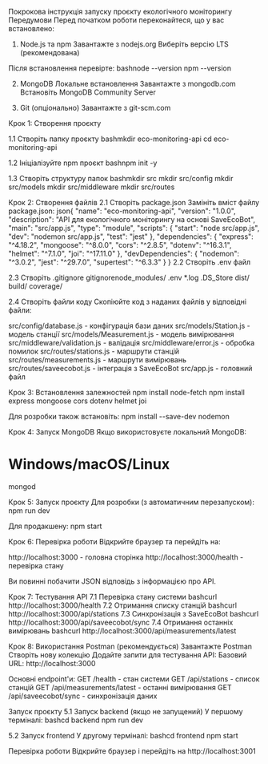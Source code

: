 Покрокова інструкція запуску проєкту екологічного моніторингу
Передумови
Перед початком роботи переконайтеся, що у вас встановлено:
1. Node.js та npm
Завантажте з nodejs.org
Виберіть версію LTS (рекомендована)

Після встановлення перевірте:
bashnode --version
npm --version

2. MongoDB
Локальне встановлення
Завантажте з mongodb.com
Встановіть MongoDB Community Server

3. Git (опціонально)
Завантажте з git-scm.com

Крок 1: Створення проєкту

1.1 Створіть папку проєкту
bashmkdir eco-monitoring-api
cd eco-monitoring-api

1.2 Ініціалізуйте npm проєкт
bashnpm init -y

1.3 Створіть структуру папок
bashmkdir src
mkdir src/config
mkdir src/models
mkdir src/middleware
mkdir src/routes

Крок 2: Створення файлів
2.1 Створіть package.json
Замініть вміст файлу package.json:
json{
  "name": "eco-monitoring-api",
  "version": "1.0.0",
  "description": "API для екологічного моніторингу на основі SaveEcoBot",
  "main": "src/app.js",
  "type": "module",
  "scripts": {
    "start": "node src/app.js",
    "dev": "nodemon src/app.js",
    "test": "jest"
  },
  "dependencies": {
    "express": "^4.18.2",
    "mongoose": "^8.0.0",
    "cors": "^2.8.5",
    "dotenv": "^16.3.1",
    "helmet": "^7.1.0",
    "joi": "^17.11.0"
  },
  "devDependencies": {
    "nodemon": "^3.0.2",
    "jest": "^29.7.0",
    "supertest": "^6.3.3"
  }
}
2.2 Створіть .env файл

2.3 Створіть .gitignore
gitignorenode_modules/
.env
*.log
.DS_Store
dist/
build/
coverage/

2.4 Створіть файли коду
Скопіюйте код з наданих файлів у відповідні файли:

src/config/database.js - конфігурація бази даних
src/models/Station.js - модель станції
src/models/Measurement.js - модель вимірювання
src/middleware/validation.js - валідація
src/middleware/error.js - обробка помилок
src/routes/stations.js - маршрути станцій
src/routes/measurements.js - маршрути вимірювань
src/routes/saveecobot.js - інтеграція з SaveEcoBot
src/app.js - головний файл

Крок 3: Встановлення залежностей
npm install node-fetch
npm install express mongoose cors dotenv helmet joi

Для розробки також встановіть:
npm install --save-dev nodemon

Крок 4: Запуск MongoDB
Якщо використовуєте локальний MongoDB:
# Windows/macOS/Linux
mongod

Крок 5: Запуск проєкту
Для розробки (з автоматичним перезапуском):
npm run dev

Для продакшену:
npm start

Крок 6: Перевірка роботи
Відкрийте браузер та перейдіть на:

http://localhost:3000 - головна сторінка
http://localhost:3000/health - перевірка стану

Ви повинні побачити JSON відповідь з інформацією про API.

Крок 7: Тестування API
7.1 Перевірка стану системи
bashcurl http://localhost:3000/health
7.2 Отримання списку станцій
bashcurl http://localhost:3000/api/stations
7.3 Синхронізація з SaveEcoBot
bashcurl http://localhost:3000/api/saveecobot/sync
7.4 Отримання останніх вимірювань
bashcurl http://localhost:3000/api/measurements/latest

Крок 8: Використання Postman (рекомендується)
Завантажте Postman
Створіть нову колекцію
Додайте запити для тестування API:
Базовий URL: http://localhost:3000

Основні endpoint'и:
GET /health - стан системи
GET /api/stations - список станцій
GET /api/measurements/latest - останні вимірювання
GET /api/saveecobot/sync - синхронізація даних



Запуск проєкту
5.1 Запуск backend (якщо не запущений)
У першому терміналі:
bashcd backend
npm run dev

5.2 Запуск frontend
У другому терміналі:
bashcd frontend
npm start

Перевірка роботи
Відкрийте браузер і перейдіть на http://localhost:3001
